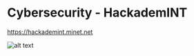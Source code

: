 # Cybersecurity - HackademINT

https://hackademint.minet.net

![alt text](https://hackademint.minet.net/images/pic01.jpg)
